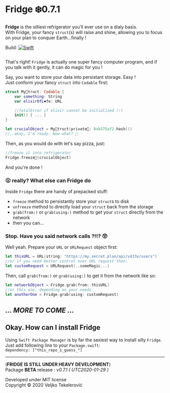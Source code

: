 
# Fridge ❄️0.7.1
**Fridge** is the silliest refrigerator you'll ever use on a dialy basis.  
With Fridge, your fancy `struct`(s) will raise and shine, allowing you to focus on your plan to conquer Earth...finally !

Build: [![Swift](https://github.com/vexy/Fridge/actions/workflows/swift.yml/badge.svg?branch=development&event=push)](https://github.com/vexy/Fridge/actions/workflows/swift.yml)

```Waaaait... a refrigerator 🤔 There has to be a trick !
```
That's right! `Fridge` is actually one super fancy computer program, and if you talk with it gently, it can do magic for you !

Say, you want to store your data into persistant storage. Easy !  
Just conform your fancy `struct` into `Codable` first:
```Swift
struct My🧞truct: Codable {
    var something: String
    var elixirOfL❤️fe: URL

    //fatalError if elixir cannot be initialized (!)
    init() { ... }  
}

let crucialObject = My🧞‍truct(private🔑: 0xb375af2.hash())
//..okay, I'm ready. Now what? 🤨
```
Then, as you would do with let's say pizza, just:

```Swift
//freeze it into refrigerator
Fridge.freeze🧊(crucialObject)
```

And you're done !

### 😮 really? What else can Fridge do
Inside `Fridge` there are handy of prepacked stuff:
  - `freeze` method to persistantly store your `struct`s to disk
  - `unfreeze` method to directly load your `struct` back from the storage
  - `grab(from:)` or `grab(using:)` method to get your `struct` directly from the network
  - then you can...

### Stop. Have you said network calls ?!!? 😲
Well yeah. Prepare your `URL` or `URLRequest` object first:
```Swift
let thisURL = URL(string: "https://my.secret.plan/api/v433x/users")
//or if you need better control over URL request then:
let customRequest = URLRequest(..someMagic...)
```
Then, call `grab(from:)` or `grab(using:)` to get it from the network like so:
```Swift
let networkObject = Fridge.grab(from: thisURL)
//or this one, depending on your needs
let anotherOne = Fridge.grab(using: customRequest)
```
*... MORE TO COME ...*
--

## Okay. How can I install Fridge
Using `Swift Package Manager` is by far the sexiest way to install silly `Fridge`.  
Just add following line to your `Package.swift`:  
`dependency: ["this_repo_i_guess_"]`

---   
(**FRIDGE IS STILL UNDER HEAVY DEVELOPMENT**)  
Package **BETA** release : *v0.7.1 ( UTC2020-01-29 )*

Developed under MIT license   
Copyright © 2020 Veljko Tekelerović
